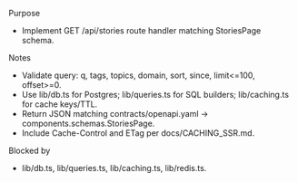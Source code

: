 Purpose

- Implement GET /api/stories route handler matching StoriesPage schema.

Notes

- Validate query: q, tags, topics, domain, sort, since, limit<=100, offset>=0.
- Use lib/db.ts for Postgres; lib/queries.ts for SQL builders; lib/caching.ts for cache keys/TTL.
- Return JSON matching contracts/openapi.yaml → components.schemas.StoriesPage.
- Include Cache-Control and ETag per docs/CACHING_SSR.md.

Blocked by

- lib/db.ts, lib/queries.ts, lib/caching.ts, lib/redis.ts.

